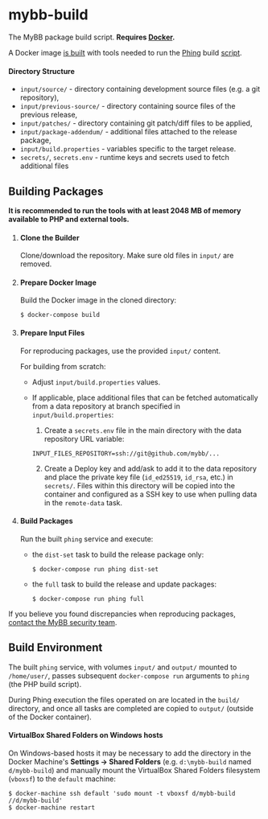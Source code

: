# mybb-build
The MyBB package build script. **Requires [Docker](https://www.docker.com/).**

A Docker image [is built](https://github.com/mybb/mybb-build/blob/master/Dockerfile) with tools needed to run the [Phing](https://www.phing.info/) build [script](https://github.com/mybb/mybb-build/blob/master/build.xml).

#### Directory Structure
- `input/source/` - directory containing development source files (e.g. a git repository),
- `input/previous-source/` - directory containing source files of the previous release,
- `input/patches/` - directory containing git patch/diff files to be applied,
- `input/package-addendum/` - additional files attached to the release package,
- `input/build.properties` - variables specific to the target release.
- `secrets/`, `secrets.env` - runtime keys and secrets used to fetch additional files

## Building Packages

**It is recommended to run the tools with at least 2048 MB of memory available to PHP and external tools.**

1. #### Clone the Builder
   Clone/download the repository. Make sure old files in `input/` are removed.

2. #### Prepare Docker Image
   Build the Docker image in the cloned directory:

   ```
   $ docker-compose build
   ```

3. #### Prepare Input Files
   For reproducing packages, use the provided `input/` content.

   For building from scratch:
   - Adjust `input/build.properties` values.

   - If applicable, place additional files that can be fetched automatically from a data repository at branch specified in `input/build.properties`:

     1. Create a `secrets.env` file in the main directory with the data repository URL variable:

       ```
       INPUT_FILES_REPOSITORY=ssh://git@github.com/mybb/...
       ```

     2. Create a Deploy key and add/ask to add it to the data repository and place the private key file (`id_ed25519`, `id_rsa`, etc.) in `secrets/`. Files within this directory will be copied into the container and configured as a SSH key to use when pulling data in the `remote-data` task.

4. #### Build Packages
   Run the built `phing` service and execute:
   - the `dist-set` task to build the release package only:

     ```
     $ docker-compose run phing dist-set
     ```

   - the `full` task to build the release and update packages:

     ```
     $ docker-compose run phing full
     ```

If you believe you found discrepancies when reproducing packages, [contact the MyBB security team](https://mybb.com/get-involved/security/).

## Build Environment

The built `phing` service, with volumes `input/` and `output/` mounted to `/home/user/`, passes subsequent `docker-compose run` arguments to `phing` (the PHP build script).

During Phing execution the files operated on are located in the `build/` directory, and once all tasks are completed are copied to `output/` (outside of the Docker container).

#### VirtualBox Shared Folders on Windows hosts
On Windows-based hosts it may be necessary to add the directory in the Docker Machine's **Settings → Shared Folders** (e.g. `d:\mybb-build` named `d/mybb-build`) and manually mount the VirtualBox Shared Folders filesystem (`vboxsf`) to the `default` machine:
```
$ docker-machine ssh default 'sudo mount -t vboxsf d/mybb-build //d/mybb-build'
$ docker-machine restart
```
